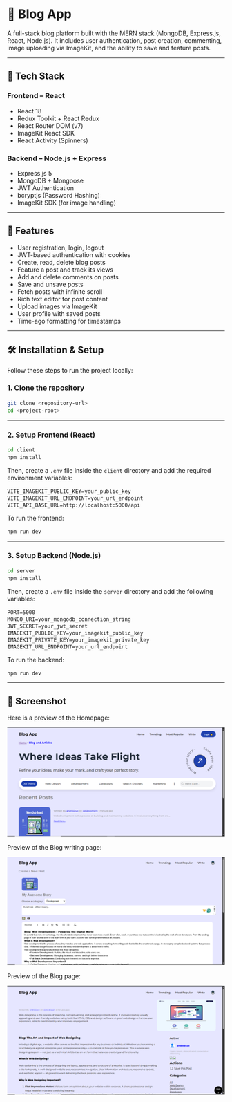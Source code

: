 # 📝 Blog App

A full-stack blog platform built with the MERN stack (MongoDB, Express.js, React, Node.js). It includes user authentication, post creation, commenting, image uploading via ImageKit, and the ability to save and feature posts.

---

## 🚀 Tech Stack

### Frontend – React
- React 18
- Redux Toolkit + React Redux
- React Router DOM (v7)
- ImageKit React SDK
- React Activity (Spinners)

### Backend – Node.js + Express
- Express.js 5
- MongoDB + Mongoose
- JWT Authentication
- bcryptjs (Password Hashing)
- ImageKit SDK (for image handling)

---

## 🎯 Features

- User registration, login, logout
- JWT-based authentication with cookies
- Create, read, delete blog posts
- Feature a post and track its views
- Add and delete comments on posts
- Save and unsave posts
- Fetch posts with infinite scroll
- Rich text editor for post content
- Upload images via ImageKit
- User profile with saved posts
- Time-ago formatting for timestamps

---

## 🛠️ Installation & Setup

Follow these steps to run the project locally:

### 1. Clone the repository

```bash
git clone <repository-url>
cd <project-root>
````

---

### 2. Setup Frontend (React)

```bash
cd client
npm install
```

Then, create a `.env` file inside the `client` directory and add the required environment variables:

```env
VITE_IMAGEKIT_PUBLIC_KEY=your_public_key
VITE_IMAGEKIT_URL_ENDPOINT=your_url_endpoint
VITE_API_BASE_URL=http://localhost:5000/api
```

To run the frontend:

```bash
npm run dev
```

---

### 3. Setup Backend (Node.js)

```bash
cd server
npm install
```

Then, create a `.env` file inside the `server` directory and add the following variables:

```env
PORT=5000
MONGO_URI=your_mongodb_connection_string
JWT_SECRET=your_jwt_secret
IMAGEKIT_PUBLIC_KEY=your_imagekit_public_key
IMAGEKIT_PRIVATE_KEY=your_imagekit_private_key
IMAGEKIT_URL_ENDPOINT=your_url_endpoint
```

To run the backend:

```bash
npm run dev
```

---

## 📸 Screenshot

Here is a preview of the Homepage:

![Homepage Screenshot](./screenshots/screenshot1.png)

Preview of the Blog writing page:

![Writing page Screenshot](./screenshots/screenshot2.png)

Preview of the Blog page:

![Blog page Screenshot](./screenshots/screenshot3.png)
